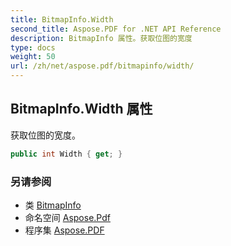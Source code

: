 ```yaml
---
title: BitmapInfo.Width
second_title: Aspose.PDF for .NET API Reference
description: BitmapInfo 属性。获取位图的宽度
type: docs
weight: 50
url: /zh/net/aspose.pdf/bitmapinfo/width/
---
```

## BitmapInfo.Width 属性

获取位图的宽度。

```csharp
public int Width { get; }
```

### 另请参阅

* 类 [BitmapInfo](../)
* 命名空间 [Aspose.Pdf](../../../aspose.pdf/)
* 程序集 [Aspose.PDF](../../../)